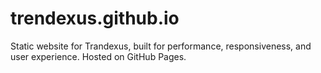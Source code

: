 # trendexus.github.io
Static website for Trandexus, built for performance, responsiveness, and user experience. Hosted on GitHub Pages.
